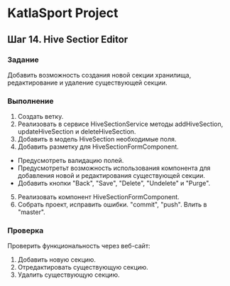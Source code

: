 # KatlaSport Project

## Шаг 14. Hive Sectior Editor

### Задание

Добавить возможность создания новой секции хранилища, редактирование и удаление существующей секции.

### Выполнение

1. Создать ветку.
2. Реализовать в сервисе HiveSectionService методы addHiveSection, updateHiveSection и deleteHiveSection.
3. Добавить в модель HiveSection необходимые поля.
4. Добавить разметку для HiveSectionFormComponent.

* Предусмотреть валидацию полей.
* Предусмотретьт возможность использования компонента для добавления новой и редактирования существующей секции.
* Добавить кнопки "Back", "Save", "Delete", "Undelete" и "Purge".

5. Реализовать компонент HiveSectionFormComponent.
6. Собрать проект, исправить ошибки. "commit", "push". Влить в "master".

### Проверка

Проверить функциональность через веб-сайт:

1. Добавить новую секцию.
2. Отредактировать существующую секцию.
3. Удалить существующую секцию.
